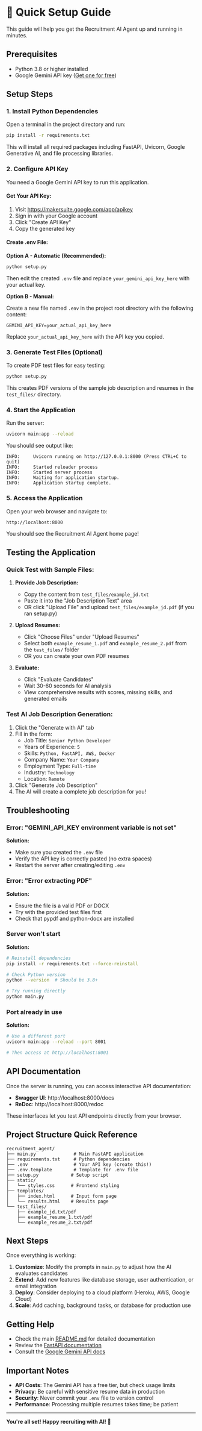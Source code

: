 # 🚀 Quick Setup Guide

This guide will help you get the Recruitment AI Agent up and running in minutes.

## Prerequisites

- Python 3.8 or higher installed
- Google Gemini API key ([Get one for free](https://makersuite.google.com/app/apikey))

## Setup Steps

### 1. Install Python Dependencies

Open a terminal in the project directory and run:

```bash
pip install -r requirements.txt
```

This will install all required packages including FastAPI, Uvicorn, Google Generative AI, and file processing libraries.

### 2. Configure API Key

You need a Google Gemini API key to run this application.

#### Get Your API Key:
1. Visit https://makersuite.google.com/app/apikey
2. Sign in with your Google account
3. Click "Create API Key"
4. Copy the generated key

#### Create .env File:

**Option A - Automatic (Recommended):**
```bash
python setup.py
```
Then edit the created `.env` file and replace `your_gemini_api_key_here` with your actual key.

**Option B - Manual:**

Create a new file named `.env` in the project root directory with the following content:
```
GEMINI_API_KEY=your_actual_api_key_here
```

Replace `your_actual_api_key_here` with the API key you copied.

### 3. Generate Test Files (Optional)

To create PDF test files for easy testing:

```bash
python setup.py
```

This creates PDF versions of the sample job description and resumes in the `test_files/` directory.

### 4. Start the Application

Run the server:

```bash
uvicorn main:app --reload
```

You should see output like:
```
INFO:     Uvicorn running on http://127.0.0.1:8000 (Press CTRL+C to quit)
INFO:     Started reloader process
INFO:     Started server process
INFO:     Waiting for application startup.
INFO:     Application startup complete.
```

### 5. Access the Application

Open your web browser and navigate to:

```
http://localhost:8000
```

You should see the Recruitment AI Agent home page!

## Testing the Application

### Quick Test with Sample Files:

1. **Provide Job Description:**
   - Copy the content from `test_files/example_jd.txt`
   - Paste it into the "Job Description Text" area
   - OR click "Upload File" and upload `test_files/example_jd.pdf` (if you ran setup.py)

2. **Upload Resumes:**
   - Click "Choose Files" under "Upload Resumes"
   - Select both `example_resume_1.pdf` and `example_resume_2.pdf` from the `test_files/` folder
   - OR you can create your own PDF resumes

3. **Evaluate:**
   - Click "Evaluate Candidates"
   - Wait 30-60 seconds for AI analysis
   - View comprehensive results with scores, missing skills, and generated emails

### Test AI Job Description Generation:

1. Click the "Generate with AI" tab
2. Fill in the form:
   - Job Title: `Senior Python Developer`
   - Years of Experience: `5`
   - Skills: `Python, FastAPI, AWS, Docker`
   - Company Name: `Your Company`
   - Employment Type: `Full-time`
   - Industry: `Technology`
   - Location: `Remote`
3. Click "Generate Job Description"
4. The AI will create a complete job description for you!

## Troubleshooting

### Error: "GEMINI_API_KEY environment variable is not set"

**Solution:** 
- Make sure you created the `.env` file
- Verify the API key is correctly pasted (no extra spaces)
- Restart the server after creating/editing `.env`

### Error: "Error extracting PDF"

**Solution:**
- Ensure the file is a valid PDF or DOCX
- Try with the provided test files first
- Check that pypdf and python-docx are installed

### Server won't start

**Solution:**
```bash
# Reinstall dependencies
pip install -r requirements.txt --force-reinstall

# Check Python version
python --version  # Should be 3.8+

# Try running directly
python main.py
```

### Port already in use

**Solution:**
```bash
# Use a different port
uvicorn main:app --reload --port 8001

# Then access at http://localhost:8001
```

## API Documentation

Once the server is running, you can access interactive API documentation:

- **Swagger UI**: http://localhost:8000/docs
- **ReDoc**: http://localhost:8000/redoc

These interfaces let you test API endpoints directly from your browser.

## Project Structure Quick Reference

```
recruitment_agent/
├── main.py              # Main FastAPI application
├── requirements.txt     # Python dependencies
├── .env                 # Your API key (create this!)
├── .env.template        # Template for .env file
├── setup.py            # Setup script
├── static/
│   └── styles.css      # Frontend styling
├── templates/
│   ├── index.html      # Input form page
│   └── results.html    # Results page
└── test_files/
    ├── example_jd.txt/pdf
    ├── example_resume_1.txt/pdf
    └── example_resume_2.txt/pdf
```

## Next Steps

Once everything is working:

1. **Customize**: Modify the prompts in `main.py` to adjust how the AI evaluates candidates
2. **Extend**: Add new features like database storage, user authentication, or email integration
3. **Deploy**: Consider deploying to a cloud platform (Heroku, AWS, Google Cloud)
4. **Scale**: Add caching, background tasks, or database for production use

## Getting Help

- Check the main [README.md](README.md) for detailed documentation
- Review the [FastAPI documentation](https://fastapi.tiangolo.com/)
- Consult the [Google Gemini API docs](https://ai.google.dev/docs)

## Important Notes

- **API Costs**: The Gemini API has a free tier, but check usage limits
- **Privacy**: Be careful with sensitive resume data in production
- **Security**: Never commit your `.env` file to version control
- **Performance**: Processing multiple resumes takes time; be patient

---

**You're all set! Happy recruiting with AI! 🤖**


